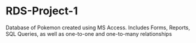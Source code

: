 # RDS-Project-1
Database of Pokemon created using MS Access. Includes Forms, Reports, SQL Queries, as well as one-to-one and one-to-many relationships
